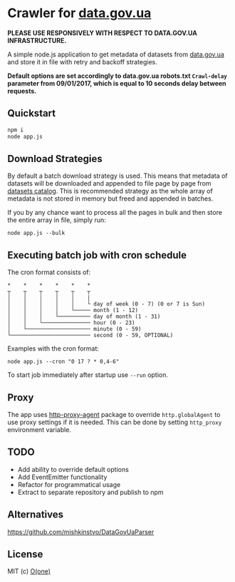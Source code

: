 # Crawler for [data.gov.ua](http://data.gov.ua)

**PLEASE USE RESPONSIVELY WITH RESPECT TO DATA.GOV.UA INFRASTRUCTURE.**

A simple node.js application to get metadata of datasets from [data.gov.ua](http://data.gov.ua) and store it in file with retry and backoff strategies.

**Default options are set accordingly to data.gov.ua robots.txt `Crawl-delay` parameter from 09/01/2017, which is equal to 10 seconds delay between requests.**

## Quickstart

```sh
npm i
node app.js
```

## Download Strategies
By default a batch download strategy is used. This means that metadata of datasets will be downloaded and appended to file page by page from [datasets catalog](http://data.gov.ua/datasets). This is recommended strategy as the whole array of metadata is not stored in memory but freed and appended in batches.

If you by any chance want to process all the pages in bulk and then store the entire array in file, simply run:

```
node app.js --bulk
```

## Executing batch job with cron schedule

The cron format consists of:
```
*    *    *    *    *    *
┬    ┬    ┬    ┬    ┬    ┬
│    │    │    │    │    |
│    │    │    │    │    └ day of week (0 - 7) (0 or 7 is Sun)
│    │    │    │    └───── month (1 - 12)
│    │    │    └────────── day of month (1 - 31)
│    │    └─────────────── hour (0 - 23)
│    └──────────────────── minute (0 - 59)
└───────────────────────── second (0 - 59, OPTIONAL)
```

Examples with the cron format:

```
node app.js --cron "0 17 ? * 0,4-6"
```

To start job immediately after startup use `--run` option.

## Proxy
The app uses [http-proxy-agent](https://github.com/TooTallNate/node-http-proxy-agent) package to override `http.globalAgent` to use proxy settings if it is needed. This can be done by setting `http_proxy` environment variable.

## TODO
* Add ability to override default options
* Add EventEmitter functionality
* Refactor for programmatical usage
* Extract to separate repository and publish to npm


## Alternatives
https://github.com/mishkinstvo/DataGovUaParser

## License

MIT (c) [O(one)](http://oone.tech)
